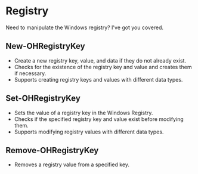 # Registry

Need to manipulate the Windows registry?  I've got you covered.


## New-OHRegistryKey

- Create a new registry key, value, and data if they do not already exist.
- Checks for the existence of the registry key and value and creates them if necessary.
- Supports creating registry keys and values with different data types.


## Set-OHRegistryKey

- Sets the value of a registry key in the Windows Registry.
- Checks if the specified registry key and value exist before modifying them.
- Supports modifying registry values with different data types.


## Remove-OHRegistryKey

- Removes a registry value from a specified key.
